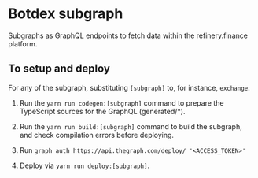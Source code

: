 # Botdex subgraph

Subgraphs as GraphQL endpoints to fetch data within the refinery.finance platform.

## To setup and deploy

For any of the subgraph, substituting `[subgraph]` to, for instance, `exchange`:

1. Run the `yarn run codegen:[subgraph]` command to prepare the TypeScript sources for the GraphQL (generated/*).

2. Run the `yarn run build:[subgraph]` command to build the subgraph, and check compilation errors before deploying.

3. Run `graph auth https://api.thegraph.com/deploy/ '<ACCESS_TOKEN>'`

4. Deploy via `yarn run deploy:[subgraph]`.
